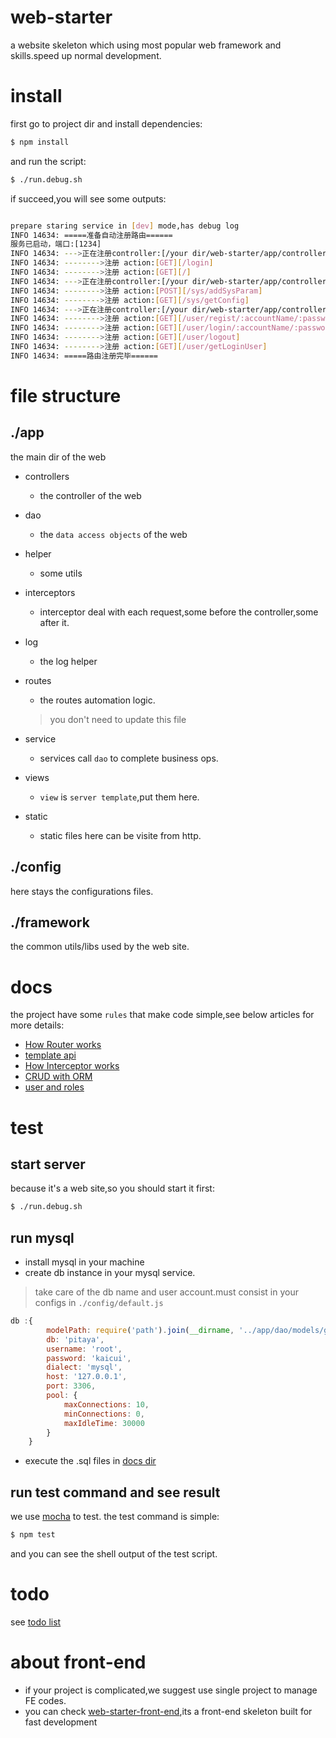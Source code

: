# web-starter
a website skeleton which using most popular web framework and skills.speed up normal development.



# install

first go to project dir and install dependencies:

```bash
$ npm install
```

and run the script:

```bash
$ ./run.debug.sh
```

if succeed,you will see some outputs:

```bash

prepare staring service in [dev] mode,has debug log
INFO 14634: =====准备自动注册路由======
服务已启动，端口:[1234]
INFO 14634: --->正在注册controller:[/your dir/web-starter/app/controllers/index.js]
INFO 14634: -------->注册 action:[GET][/login]
INFO 14634: -------->注册 action:[GET][/]
INFO 14634: --->正在注册controller:[/your dir/web-starter/app/controllers/sys.js]
INFO 14634: -------->注册 action:[POST][/sys/addSysParam]
INFO 14634: -------->注册 action:[GET][/sys/getConfig]
INFO 14634: --->正在注册controller:[/your dir/web-starter/app/controllers/user.js]
INFO 14634: -------->注册 action:[GET][/user/regist/:accountName/:password]
INFO 14634: -------->注册 action:[GET][/user/login/:accountName/:password]
INFO 14634: -------->注册 action:[GET][/user/logout]
INFO 14634: -------->注册 action:[GET][/user/getLoginUser]
INFO 14634: =====路由注册完毕======
```
# file structure

## ./app
the main dir of the web
- controllers
    - the controller of the web
- dao
    - the `data access objects` of the web
- helper
    - some utils
- interceptors
    - interceptor deal with each request,some before the controller,some after it.
- log
    - the log helper
- routes
    - the routes automation logic.

    > you don't need to update this file

- service
    - services call `dao` to complete business ops.
- views
    - `view` is `server template`,put them here.
- static
    - static files here can be visite from http.

## ./config
here stays the configurations files.

## ./framework
the common utils/libs used by the web site.

# docs
the project have some `rules` that make code simple,see below articles for more details:

- [How Router works](./docs/router.md)
- [template api](./docs/template.md)
- [How Interceptor works](./docs/interceptor.md)
- [CRUD with ORM](./docs/orm.md)
- [user and roles](./docs/user.md)


# test

## start server
because it's a web site,so you should start it first:

```bash
$ ./run.debug.sh
```
## run mysql

- install mysql in your machine
- create db instance in your mysql service.

> take care of the db name and user account.must consist in your configs in `./config/default.js`
```js
db :{
        modelPath: require('path').join(__dirname, '../app/dao/models/generated'),
        db: 'pitaya',
        username: 'root',
        password: 'kaicui',
        dialect: 'mysql',
        host: '127.0.0.1',
        port: 3306,
        pool: {
            maxConnections: 10,
            minConnections: 0,
            maxIdleTime: 30000
        }
    }
```

- execute the .sql files in [docs dir](./docs/sql)

## run test command and see result
we use [mocha](https://mochajs.org) to test. the test command is simple:

```bash
$ npm test
```

and you can see the shell output of the test script.
# todo

see [todo list](./todo.md)

# about front-end

- if your project is complicated,we suggest use single project to manage FE codes.
- you can check [web-starter-front-end](https://github.com/wbpmrck/web-starter-front-end),its a front-end skeleton built for fast development
